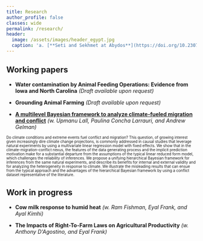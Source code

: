 ```yaml
---
title: Research
author_profile: false
classes: wide
permalink: /research/
header:
  image: /assets/images/header_egypt.jpg
  caption: 'a. [**Seti and Sekhmet at Abydos**](https://doi.org/10.2307/3269982){:target="_blank"}, b. [**Apis**](https://art.thewalters.org/detail/22249){:target="_blank"}'
---
```


## Working papers

  - **Water contamination by Animal Feeding Operations: Evidence from Iowaand North Carolina** *(Draft available upon request)*

  - **Grounding Animal Farming** *(Draft available upon request)*

  - [**A multilevel Bayesian framework to analyze climate-fueled migration and conflict**](../docs/workingPapers/climate_migration_conflict.pdf) *(w. Upmanu Lall, Paulina Concha Larrauri, and Andrew Gelman)*
<span style="font-size:0.7em;">
Do climate conditions and extreme events fuel conflict and migration? This question, of growing interest given increasingly dire climate change projections, is commonly addressed in causal studies that leverage natural experiments by using a multivariate linear regression model with fixed effects. We show that in the climate-migration-conflict nexus, the features of the data generating process and the implicit prediction motivation make for a substantial departure from the assumptions of the typical linear reduced form model, which challenges the reliability of inferences. We propose a unifying hierarchical Bayesian framework for inferences from the same natural experiments, and describe its benefits for internal and external validity and for analyzing the heterogeneity in response to climate. We illustrate the misleading results that can ensue from the typical approach and the advantages of the hierarchical Bayesian framework by using a conflict dataset representative of the literature.</span>


## Work in progress

  - **Cow milk response to humid heat** *(w. Ram Fishman, Eyal Frank, and Ayal Kimhi)*

  - **The Impacts of Right-To-Farm Laws on Agricultural Productivity** *(w. Anthony D'Agostino, and Eyal Frank)*


